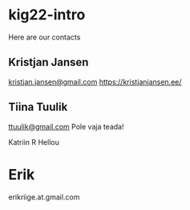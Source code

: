 # kig22-intro

Here are our contacts

## Kristjan Jansen

kristjan.jansen@gmail.com
https://kristjanjansen.ee/

## Tiina Tuulik

ttuulik@gmail.com
Pole vaja teada!


Katriin R
Hellou
# Erik
erikriige.at.gmail.com
